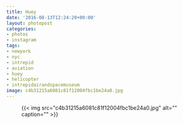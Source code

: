 ```yaml
---
title: Huey
date: '2016-08-13T12:24:20+00:00'
layout: photopost
categories:
- photos
- instagram
tags:
- newyork
- nyc
- intrepid
- aviation
- huey
- helicopter
- intrepidairandspacemuseum
image: c4b31215a6081c81f12004fbc1be24a0.jpg
---
```


<figure class="photo photo--square">
  {{< img src="c4b31215a6081c81f12004fbc1be24a0.jpg" alt="" caption="" >}}

</figure>




